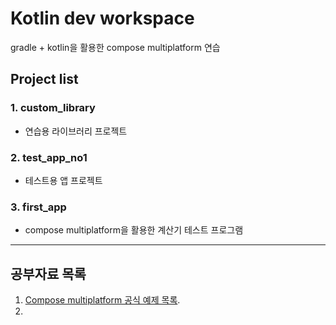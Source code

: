 # Kotlin dev workspace

gradle + kotlin을 활용한 compose multiplatform 연습

## Project list

### 1. custom_library

- 연습용 라이브러리 프로젝트

### 2. test_app_no1

- 테스트용 앱 프로젝트

### 3. first_app
- compose multiplatform을 활용한 계산기 테스트 프로그램


---------------------
## 공부자료 목록

1. [Compose multiplatform 공식 예제 목록](https://www.jetbrains.com/help/kotlin-multiplatform-dev/multiplatform-samples.html).
2. 